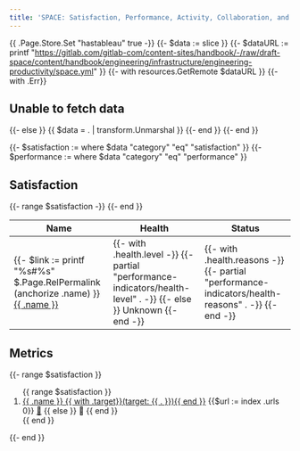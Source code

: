 ```yaml
---
title: 'SPACE: Satisfaction, Performance, Activity, Collaboration, and Efficiency'
---
```


<!-- As a draft, this is a copy of layouts/shortcodes/performance-indicators.md -->
{{ .Page.Store.Set "hastableau" true -}}
{{- $data := slice }}
{{- $dataURL := printf "https://gitlab.com/gitlab-com/content-sites/handbook/-/raw/draft-space/content/handbook/engineering/infrastructure/engineering-productivity/space.yml" }}
{{- with resources.GetRemote $dataURL }}
  {{- with .Err}}
    <h2>Unable to fetch data</h2>
  {{- else }}
      {{ $data = . | transform.Unmarshal }}
  {{- end }}
{{- end }}

{{- $satisfaction := where $data "category" "eq" "satisfaction" }}
{{- $performance := where $data "category" "eq" "performance" }}

## Satisfaction

<table>
  <thead>
    <tr>
        <th>Name</th>
        <th>Health</th>
        <th>Status</th>
    </tr>
  </thead>
  <tbody>
  {{- range $satisfaction -}}
    <tr>
        <td>{{- $link := printf "%s#%s" $.Page.RelPermalink (anchorize .name) }}
            <a href="{{ $link }}">{{ .name }}</a>
        </td>
        <td>
          {{- with .health.level -}}
            {{- partial "performance-indicators/health-level" . -}}
          {{- else }}
            <span class="badge bg-dark">Unknown</span>
          {{- end -}}
        </td>
        <td>
          {{- with .health.reasons -}}
            {{- partial "performance-indicators/health-reasons" . -}}
          {{- end -}}
        </td>
    </tr>
  {{- end }}
  </tbody>
</table>

## Metrics

{{-  range $satisfaction }}
  <ol>
  {{ range $satisfaction }}
    <li><a href="{{.base_path}}#{{ .name | anchorize }}">{{ .name }}
      {{ with .target}}(target: {{ . }}){{ end }}</a>
        {{$url := index .urls 0}}
        <a href="{{ $url }}">🔗</a>
      {{ else }}
      🐔
      {{ end }}
    </li>
  {{ end }}
  </ol>
{{- end }}
